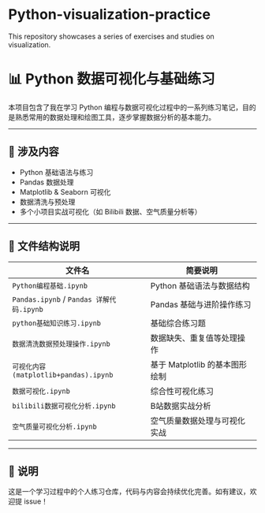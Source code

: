 # Python-visualization-practice
This repository showcases a series of exercises and studies on visualization.

# 📊 Python 数据可视化与基础练习

本项目包含了我在学习 Python 编程与数据可视化过程中的一系列练习笔记，目的是熟悉常用的数据处理和绘图工具，逐步掌握数据分析的基本能力。

---

## 🧰 涉及内容

- Python 基础语法与练习
- Pandas 数据处理
- Matplotlib & Seaborn 可视化
- 数据清洗与预处理
- 多个小项目实战可视化（如 Bilibili 数据、空气质量分析等）

---

## 📁 文件结构说明

| 文件名 | 简要说明 |
|--------|----------|
| `Python编程基础.ipynb` | Python 基础语法与数据结构 |
| `Pandas.ipynb` / `Pandas 详解代码.ipynb` | Pandas 基础与进阶操作练习 |
| `python基础知识练习.ipynb` | 基础综合练习题 |
| `数据清洗数据预处理操作.ipynb` | 数据缺失、重复值等处理操作 |
| `可视化内容(matplotlib+pandas).ipynb` | 基于 Matplotlib 的基本图形绘制 |
| `数据可视化.ipynb` | 综合性可视化练习 |
| `bilibili数据可视化分析.ipynb` | B站数据实战分析 |
| `空气质量可视化分析.ipynb` | 空气质量数据处理与可视化实战 |

---

## 📌 说明

这是一个学习过程中的个人练习仓库，代码与内容会持续优化完善。如有建议，欢迎提 issue！
